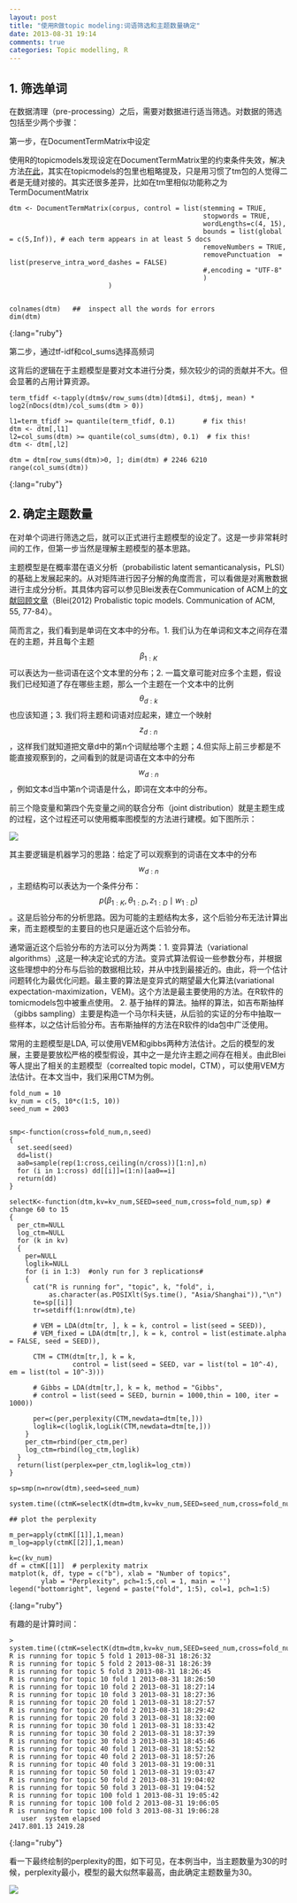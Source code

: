 ```yaml
---
layout: post
title: "使用R做topic modeling:词语筛选和主题数量确定"
date: 2013-08-31 19:14
comments: true
categories: Topic modelling, R
---
```


## 1. 筛选单词

在数据清理（pre-processing）之后，需要对数据进行适当筛选。对数据的筛选包括至少两个步骤：

第一步，在DocumentTermMatrix中设定

使用R的topicmodels发现设定在DocumentTermMatrix里的约束条件失效，解决方法[在此](http://stackoverflow.com/questions/13366897/r-documenttermmatrix-control-list-not-working)，其实在topicmodels的包里也粗略提及，只是用习惯了tm包的人觉得二者是无缝对接的。其实还很多差异，比如在tm里相似功能称之为TermDocumentMatrix

	dtm <- DocumentTermMatrix(corpus, control = list(stemming = TRUE,  
	                                                 stopwords = TRUE,
	                                                 wordLengths=c(4, 15), 
	                                                 bounds = list(global = c(5,Inf)), # each term appears in at least 5 docs
	                                                 removeNumbers = TRUE, 
	                                                 removePunctuation  = list(preserve_intra_word_dashes = FALSE)
	                                                 #,encoding = "UTF-8" 
	                                                 )
	                         )
	
	
	colnames(dtm)   ##  inspect all the words for errors
	dim(dtm)
{:lang="ruby"}

第二步，通过tf-idf和col_sums选择高频词

这背后的逻辑在于主题模型是要对文本进行分类，频次较少的词的贡献并不大。但会显著的占用计算资源。 

	term_tfidf <-tapply(dtm$v/row_sums(dtm)[dtm$i], dtm$j, mean) * log2(nDocs(dtm)/col_sums(dtm > 0))
	
	l1=term_tfidf >= quantile(term_tfidf, 0.1)       # fix this!
	dtm <- dtm[,l1]
	l2=col_sums(dtm) >= quantile(col_sums(dtm), 0.1)  # fix this!
	dtm <- dtm[,l2] 
	
	dtm = dtm[row_sums(dtm)>0, ]; dim(dtm) # 2246 6210
	range(col_sums(dtm))
{:lang="ruby"}

## 2. 确定主题数量
在对单个词进行筛选之后，就可以正式进行主题模型的设定了。这是一步非常耗时间的工作，但第一步当然是理解主题模型的基本思路。

主题模型是在概率潜在语义分析（probabilistic latent semanticanalysis，PLSI）的基础上发展起来的。从对矩阵进行因子分解的角度而言，可以看做是对离散数据进行主成分分析。其具体内容可以参见Blei发表在Communication of ACM上的[文献回顾文章](http://cacm.acm.org/magazines/2012/4/147361-probabilistic-topic-models/fulltext)（Blei(2012) Probalistic topic models. Communication of ACM, 55, 77-84）。

简而言之，我们看到是单词在文本中的分布。1. 我们认为在单词和文本之间存在潜在的主题，并且每个主题$$β_{1:K}$$可以表达为一些词语在这个文本里的分布；2. 一篇文章可能对应多个主题，假设我们已经知道了存在哪些主题，那么一个主题在一个文本中的比例$$θ_{d:k}$$也应该知道；3. 我们将主题和词语对应起来，建立一个映射$$z_{d:n}$$，这样我们就知道把文章d中的第n个词赋给哪个主题；4.但实际上前三步都是不能直接观察到的，之间看到的就是词语在文本中的分布$$w_{d:n}$$ ，例如文本d当中第n个词语是什么，即词在文本中的分布。

前三个隐变量和第四个先变量之间的联合分布（joint distribution）就是主题生成的过程，这个过程还可以使用概率图模型的方法进行建模。如下图所示：

![](http://farm4.staticflickr.com/3756/9634040055_1bdc1c8013.jpg)


其主要逻辑是机器学习的思路：给定了可以观察到的词语在文本中的分布$$w_{d:n}$$，主题结构可以表达为一个条件分布：$$p(\beta _{1:K},\theta _{1:D},z_{1:D} \mid w_{1:D})$$。这是后验分布的分析思路。因为可能的主题结构太多，这个后验分布无法计算出来，而主题模型的主要目的也只是逼近这个后验分布。

通常逼近这个后验分布的方法可以分为两类：1. 变异算法（variational algorithms）,这是一种决定论式的方法。变异式算法假设一些参数分布，并根据这些理想中的分布与后验的数据相比较，并从中找到最接近的。由此，将一个估计问题转化为最优化问题。最主要的算法是变异式的期望最大化算法(variational expectation-maximization，VEM)。这个方法是最主要使用的方法。在R软件的tomicmodels包中被重点使用。 2. 基于抽样的算法。抽样的算法，如吉布斯抽样（gibbs sampling）主要是构造一个马尔科夫链，从后验的实证的分布中抽取一些样本，以之估计后验分布。吉布斯抽样的方法在R软件的lda包中广泛使用。

常用的主题模型是LDA, 可以使用VEM和gibbs两种方法估计。之后的模型的发展，主要是要放松严格的模型假设，其中之一是允许主题之间存在相关。由此Blei等人提出了相关的主题模型（correalted topic model，CTM），可以使用VEM方法估计。在本文当中，我们采用CTM为例。


	fold_num = 10
	kv_num = c(5, 10*c(1:5, 10))
	seed_num = 2003
	
	
	smp<-function(cross=fold_num,n,seed)
	{
	  set.seed(seed)
	  dd=list()
	  aa0=sample(rep(1:cross,ceiling(n/cross))[1:n],n)
	  for (i in 1:cross) dd[[i]]=(1:n)[aa0==i]
	  return(dd)
	}
	
	selectK<-function(dtm,kv=kv_num,SEED=seed_num,cross=fold_num,sp) # change 60 to 15
	{
	  per_ctm=NULL
	  log_ctm=NULL
	  for (k in kv)
	  {
	    per=NULL
	    loglik=NULL
	    for (i in 1:3)  #only run for 3 replications# 
	    {
	      cat("R is running for", "topic", k, "fold", i,
	          as.character(as.POSIXlt(Sys.time(), "Asia/Shanghai")),"\n")
	      te=sp[[i]]
	      tr=setdiff(1:nrow(dtm),te)
	      
	      # VEM = LDA(dtm[tr, ], k = k, control = list(seed = SEED)),
	      # VEM_fixed = LDA(dtm[tr,], k = k, control = list(estimate.alpha = FALSE, seed = SEED)),
	      
	      CTM = CTM(dtm[tr,], k = k, 
	                control = list(seed = SEED, var = list(tol = 10^-4), em = list(tol = 10^-3)))  
	      
	      # Gibbs = LDA(dtm[tr,], k = k, method = "Gibbs",
	      # control = list(seed = SEED, burnin = 1000,thin = 100, iter = 1000))
	      
	      per=c(per,perplexity(CTM,newdata=dtm[te,]))
	      loglik=c(loglik,logLik(CTM,newdata=dtm[te,]))
	    }
	    per_ctm=rbind(per_ctm,per)
	    log_ctm=rbind(log_ctm,loglik)
	  }
	  return(list(perplex=per_ctm,loglik=log_ctm))
	}
	
	sp=smp(n=nrow(dtm),seed=seed_num)
	
	system.time((ctmK=selectK(dtm=dtm,kv=kv_num,SEED=seed_num,cross=fold_num,sp=sp)))
	
	## plot the perplexity
	
	m_per=apply(ctmK[[1]],1,mean)
	m_log=apply(ctmK[[2]],1,mean)
	
	k=c(kv_num)
	df = ctmK[[1]]  # perplexity matrix
	matplot(k, df, type = c("b"), xlab = "Number of topics", 
	        ylab = "Perplexity", pch=1:5,col = 1, main = '')       
	legend("bottomright", legend = paste("fold", 1:5), col=1, pch=1:5) 
{:lang="ruby"}

有趣的是计算时间：

	> system.time((ctmK=selectK(dtm=dtm,kv=kv_num,SEED=seed_num,cross=fold_num,sp=sp)))
	R is running for topic 5 fold 1 2013-08-31 18:26:32 
	R is running for topic 5 fold 2 2013-08-31 18:26:39 
	R is running for topic 5 fold 3 2013-08-31 18:26:45 
	R is running for topic 10 fold 1 2013-08-31 18:26:50 
	R is running for topic 10 fold 2 2013-08-31 18:27:14 
	R is running for topic 10 fold 3 2013-08-31 18:27:36 
	R is running for topic 20 fold 1 2013-08-31 18:27:57 
	R is running for topic 20 fold 2 2013-08-31 18:29:42 
	R is running for topic 20 fold 3 2013-08-31 18:32:00 
	R is running for topic 30 fold 1 2013-08-31 18:33:42 
	R is running for topic 30 fold 2 2013-08-31 18:37:39 
	R is running for topic 30 fold 3 2013-08-31 18:45:46 
	R is running for topic 40 fold 1 2013-08-31 18:52:52 
	R is running for topic 40 fold 2 2013-08-31 18:57:26 
	R is running for topic 40 fold 3 2013-08-31 19:00:31 
	R is running for topic 50 fold 1 2013-08-31 19:03:47 
	R is running for topic 50 fold 2 2013-08-31 19:04:02 
	R is running for topic 50 fold 3 2013-08-31 19:04:52 
	R is running for topic 100 fold 1 2013-08-31 19:05:42 
	R is running for topic 100 fold 2 2013-08-31 19:06:05 
	R is running for topic 100 fold 3 2013-08-31 19:06:28 
	   user  system elapsed 
	2417.801.13 2419.28 
{:lang="ruby"}

看一下最终绘制的perplexity的图，如下可见，在本例当中，当主题数量为30的时候，perplexity最小，模型的最大似然率最高，由此确定主题数量为30。

![](http://farm8.staticflickr.com/7290/9633619385_13a1472d1b.jpg)